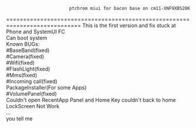                             ptchrom miui for bacon base on cm11-XNF9XBS28K
============================================================================
This is the first version and fix stuck at Phone and SystemUI FC<br />
Can boot system<br />
Known BUGs:<br />
	#BaseBand(fixed)<br />
	#Camera(fixed)<br />
	#Wifi(fixed)<br />
	#FlashLight(fixed)<br />
	#Mms(fixed)<br />
        #Incoming call(fixed)<br />
        PackageInstaller(For some Apps)<br />
        #VolumePanel(fixed)<br />
        Couldn't open RecentApp Panel and Home Key couldn't back to home<br />
        LockScreen Not Work<br />
	...<br />
	you tell me<br />
